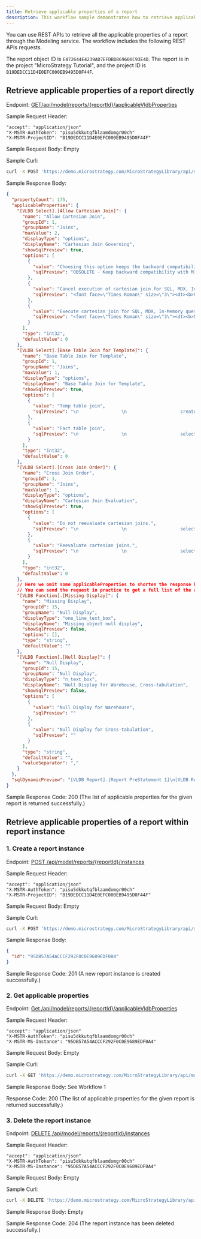 ```yaml
---
title: Retrieve applicable properties of a report
description: This workflow sample demonstrates how to retrieve applicable properties of a report using REST APIs.
---
```


<Available since="2021 Update 7" />

You can use REST APIs to retrieve all the applicable properties of a report through the Modeling service. The workflow includes the following REST APIs requests.

The report object ID is `E472644E4239AD7EFDBD869600C93E4D`. The report is in the project "MicroStrategy Tutorial", and the project ID is `B19DEDCC11D4E0EFC000EB9495D0F44F`.

## Retrieve applicable properties of a report directly

Endpoint: [GET/api/model/reports/{reportId}/applicableVldbProperties](https://demo.microstrategy.com/MicroStrategyLibrary/api-docs/index.html#/Reports/get_api_model_reports__reportId__applicableVldbProperties)

Sample Request Header:

```http
"accept": "application/json"
"X-MSTR-AuthToken": "pisu5dkkutqfblaamdomgr00ch"
"X-MSTR-ProjectID": "B19DEDCC11D4E0EFC000EB9495D0F44F"
```

Sample Request Body: Empty

Sample Curl:

```bash
curl -X POST 'https://demo.microstrategy.com/MicroStrategyLibrary/api/model/reports/9B9ADA7F464E63CE0D0B709B03BD9370/applicableVldbProperties' -H 'accept: application/json' -H 'X-MSTR-AuthToken: pisu5dkkutqfblaamdomgr00ch' -H 'X-MSTR-ProjectID: B19DEDCC11D4E0EFC000EB9495D0F44F'
```

Sample Response Body:

```json
{
  "propertyCount": 175,
  "applicableProperties": {
    "[VLDB Select].[Allow Cartesian Join]": {
      "name": "Allow Cartesian Join",
      "groupId": 1,
      "groupName": "Joins",
      "maxValue": 2,
      "displayType": "options",
      "displayName": "Cartesian Join Governing",
      "showSqlPreview": true,
      "options": [
        {
          "value": "Choosing this option keeps the backward compatibility with MicroStrategy 2019 where SQL queries are governed by \"Cartesian Join Warning\" VLDB setting.",
          "sqlPreview": "OBSOLETE - Keep backward compatibility with MicroStrategy 2019."
        },
        {
          "value": "Cancel execution of cartesian join for SQL, MDX, In-Memory queries.",
          "sqlPreview": "<font face=\"Times Roman\" size=\"3\"><dt><b>Note: This VLDB setting only works for Data Engine Version 2020 or above. Please click <a href=\"https://www2.microstrategy.com/producthelp/Current/UpgradeGuide/en-us/Content/analytical_engine_version.htm\"  target=\"_blank\">here</a> to know how to change the Data Engine Version.</b></dt><br/><dt>Choosing this option disallows cross join execution for SQL, MDX and In-Memory queries.</dt><br/><dt>This option overrides existing \"Cartesian Join Warning\" VLDB setting.</dt></font>"
        },
        {
          "value": "Execute cartesian join for SQL, MDX, In-Memory queries.",
          "sqlPreview": "<font face=\"Times Roman\" size=\"3\"><dt><b>Note: This VLDB setting only works for Data Engine Version 2020 or above. Please click <a href=\"https://www2.microstrategy.com/producthelp/Current/UpgradeGuide/en-us/Content/analytical_engine_version.htm\"  target=\"_blank\">here</a> to know how to change the Data Engine Version.</b></dt><br/><dt>Choosing this option allows cross join execution for SQL, MDX and In-Memory queries.</dt><br/><dt>This option overrides existing \"Cartesian Join Warning\" VLDB setting.</dt></font>"
        }
      ],
      "type": "int32",
      "defaultValue": 0
    },
    "[VLDB Select].[Base Table Join for Template]": {
      "name": "Base Table Join for Template",
      "groupId": 1,
      "groupName": "Joins",
      "maxValue": 1,
      "displayType": "options",
      "displayName": "Base Table Join for Template",
      "showSqlPreview": true,
      "options": [
        {
          "value": "Temp table join",
          "sqlPreview": "\n                \n                    create table TEMP1 as\n                    select a21.DEPARTMENT_NBR DEPARTMENT_NBR,\n                    a21.MARKET_NBR MARKET_NBR,\n                    sum(a21.COST_AMT) WJXBFS1\n                    from COST_MARKET_DEP a21\n                    join LOOKUP_DAY a22\n                    on (a21.CUR_TRN_DT = a22.CUR_TRN_DT)\n                    where a22.MONTH_ID = 199411\n                    group by a21.DEPARTMENT_NBR, a21.MARKET_NBR\n                    \n                    create table TEMP2 as\n                    select a21.DEPARTMENT_NBR DEPARTMENT_NBR,\n                    a21.MARKET_NBR MARKET_NBR,\n                    sum(a21.TOT_SLS_DLR) WJXBFS1,\n                    sum(a21.TOT_SLS_DLR) WJXBFS2\n                    from MARKET_DEPARTMENT a21\n                    join LOOKUP_DAY a22\n                    on (a21.CUR_TRN_DT = a22.CUR_TRN_DT)\n                    where a22.MONTH_ID = 199411\n                    group by a21.DEPARTMENT_NBR,\n                    a21.MARKET_NBR\n                    \n                    select a21.MARKET_NBR MARKET_NBR,\n                    a21.DEPARTMENT_NBR DEPARTMENT_NBR,\n                    ((a22.WJXBFS1 - a21.WJXBFS1) / a22.WJXBFS2) WJXBFS1\n                    from TEMP1 a21\n                    join TEMP2 a22\n                    on (a21.DEPARTMENT_NBR = a22.DEPARTMENT_NBR and\n                    a21.MARKET_NBR = a22.MARKET_NBR)\n                \n            "
        },
        {
          "value": "Fact table join",
          "sqlPreview": "\n                \n                    select a21.MARKET_NBR MARKET_NBR,\n                    a21.DEPARTMENT_NBR DEPARTMENT_NBR,\n                    ((sum(a22.TOT_SLS_DLR) - sum(a21.COST_AMT)) / sum(a22.TOT_SLS_DLR)) WJXBFS1\n                    from COST_MARKET_DEP a21\n                    join MARKET_DEPARTMENT a22\n                    on (a21.CUR_TRN_DT = a22.CUR_TRN_DT and\n                    a21.DEPARTMENT_NBR = a22.DEPARTMENT_NBR and\n                    a21.MARKET_NBR = a22.MARKET_NBR)\n                    join LOOKUP_DAY a23\n                    on (a21.CUR_TRN_DT = a23.CUR_TRN_DT)\n                    where a23.MONTH_ID = 199411\n                    group by a21.MARKET_NBR,\n                    a21.DEPARTMENT_NBR\n                \n            "
        }
      ],
      "type": "int32",
      "defaultValue": 0
    },
    "[VLDB Select].[Cross Join Order]": {
      "name": "Cross Join Order",
      "groupId": 1,
      "groupName": "Joins",
      "maxValue": 1,
      "displayType": "options",
      "displayName": "Cartesian Join Evaluation",
      "showSqlPreview": true,
      "options": [
        {
          "value": "Do not reevaluate cartesian joins.",
          "sqlPreview": "\n                \n                    select a12.ATTR1_ID ATTR1_ID,\n                    max(a12.ATTR1_DESC) ATTR1_DESC,\n                    a13.ATTR2_ID ATTR2_ID,\n                    max(a13.ATTR2_DESC) ATTR2_DESC,\n                    count(a11.FACT_ID) METRIC\n                    from FACTTABLE a11\n                    cross join LU_TABLE1 a12\n                    join LU_TABLE2 a13\n                    on (a11.ATTR3_ID = a13.ATTR3_ID and\n                    a12.ATTR1_ID = a13.ATTR1_CD)\n                    group by a12.ATTR1_ID,\n                    a13.ATTR2_ID\n                \n            "
        },
        {
          "value": "Reevaluate cartesian joins.",
          "sqlPreview": "\n                \n                    select a12.ATTR1_ID ATTR1_ID,\n                    max(a12.ATTR1_DESC) ATTR1_DESC,\n                    a13.ATTR2_ID ATTR2_ID,\n                    max(a13.ATTR2_DESC) ATTR2_DESC,\n                    count(a11.FACT_ID) METRIC\n                    from FACTTABLE a11\n                    join LU_TABLE2 a13\n                    on (a11.ATTR3_ID = a13.ATTR3_ID)\n                    join LU_TABLE1 a12\n                    on (a12.ATTR1_ID = a13.ATTR1_CD)\n                    group by a12.ATTR1_ID,\n                    a13.ATTR2_ID\n                \n            "
        }
      ],
      "type": "int32",
      "defaultValue": 0
    },
    // Here we omit some applicableProperties to shorten the response body
    // You can send the request in practice to get a full list of the applicableProperties
    "[VLDB Function].[Missing Display]": {
      "name": "Missing Display",
      "groupId": 15,
      "groupName": "Null Display",
      "displayType": "one_line_text_box",
      "displayName": "Missing object null display",
      "showSqlPreview": false,
      "options": [],
      "type": "string",
      "defaultValue": ""
    },
    "[VLDB Function].[Null Display]": {
      "name": "Null Display",
      "groupId": 15,
      "groupName": "Null Display",
      "displayType": "n_text_box",
      "displayName": "Null Display for Warehouse, Cross-tabulation",
      "showSqlPreview": false,
      "options": [
        {
          "value": "Null Display for Warehouse",
          "sqlPreview": ""
        },
        {
          "value": "Null Display for Cross-tabulation",
          "sqlPreview": ""
        }
      ],
      "type": "string",
      "defaultValue": "",
      "valueSeparator": ","
    }
  },
  "sqlDynamicPreview": "[VLDB Report].[Report PreStatement 1]\n[VLDB Report].[Report PreStatement 2]\n[VLDB Report].[Report PreStatement 3]\n[VLDB Report].[Report PreStatement 4]\n[VLDB Report].[Report PreStatement 5]\n\n[VLDB Create].[Table PreStatement 1]\n[VLDB Create].[Table PreStatement 2]\n[VLDB Create].[Table PreStatement 3]\n[VLDB Create].[Table PreStatement 4]\n[VLDB Create].[Table PreStatement 5]\n\ncreate [VLDB Create].[Table Qualifier] table [VLDB Create].[Table Descriptor] [VLDB Create].[Table Prefix] TABLENAME [VLDB Create].[Table\nOption] (ATTRIBUTE_COL1 VARCHAR(20) [VLDB Create].[Attribute ID Constraint] , FORM_COL2 CHAR(20), [Attribute non-ID Constraint] FACT_COL3\nFLOAT) [VLDB Create].[Table Space]\nprimary index (ATTRIBUTE_COL1, FORM_COL2) [VLDB Create].[Create PostString]\n\n[VLDB Insert].[Insert PreStatement 1]\n[VLDB Insert].[Insert PreStatement 2]\n[VLDB Insert].[Insert PreStatement 3]\n[VLDB Insert].[Insert PreStatement 4]\n[VLDB Insert].[Insert PreStatement 5]\n\n[VLDB Insert].[Bulk Insert String] insert into TABLENAME [VLDB Insert].[Insert Table Option] select [VLDB Select].[SQL Hint] A1.COL1 [VLDB\nSyntax].[Mid Name Alias Pattern] COLUMN1ALIAS, A2.COL2 [VLDB Syntax].[Mid Name Alias Pattern] COLUMN2ALIAS, A3.COL3 [VLDB Syntax].[Mid Name\nAlias Pattern] COLUMN3ALIAS from TABLE1 A1, TABLE2 A2, TABLE3 A3 where A1.COL1 = A2.COL1 and A2.COL4=A3.COL5 [VLDB Insert].[Post Insert\nString]\n\n[VLDB Insert].[Insert MidStatement 1]\n[VLDB Insert].[Insert MidStatement 2]\n[VLDB Insert].[Insert MidStatement 3]\n[VLDB Insert].[Insert MidStatement 4]\n[VLDB Insert].[Insert MidStatement 5]\n\n[VLDB Insert].[Bulk Insert String] insert into TABLENAME [VLDB Insert].[Insert Table Option] select [VLDB Select].[SQL Hint] A1.COL1 [VLDB\nSyntax].[Mid Name Alias Pattern] COLUMN1ALIAS, A2.COL2 [VLDB Syntax].[Mid Name Alias Pattern] COLUMN2ALIAS, A3.COL3 [VLDB Syntax].[Mid Name\nAlias Pattern] COLUMN3ALIAS from TABLE4 A1, TABLE5 A2, TABLE6 A3 where A1.COL1 = A2.COL1 and A2.COL4=A3.COL5 [VLDB Insert].[Post Insert\nString]\n\n[VLDB Insert].[Insert PostStatement 1]\n[VLDB Insert].[Insert PostStatement 2]\n[VLDB Insert].[Insert PostStatement 3]\n[VLDB Insert].[Insert PostStatement 4]\n[VLDB Insert].[Insert PostStatement 5]\n\ncreate [VLDB Create].[Index Qualifier] index [VLDB Create].[Index Prefix] IDX_TEMP1(STORE_ID, STORE_DESC) [VLDB Create].[Index PostString]\n\n[VLDB Create].[Table PostStatement 1]\n[VLDB Create].[Table PostStatement 2]\n[VLDB Create].[Table PostStatement 3]\n[VLDB Create].[Table PostStatement 4]\n[VLDB Create].[Table PostStatement 5]\n\nselect [VLDB Select].[SQL Hint] A1.STORE_NBR [VLDB Syntax].[Mid Name Alias Pattern] STORE_NBR, max(A1.STORE_DESC) [VLDB Syntax].[Mid Name\nAlias Pattern] METRICALIAS from LOOKUP_STORE A1 A1.STORE_NBR = 1 group by A1.STORE_NBR [VLDB Select].[SELECT PostString]\n\n[VLDB Report].[Report PostStatement 1]\n[VLDB Report].[Report PostStatement 2]\n[VLDB Report].[Report PostStatement 3]\n[VLDB Report].[Report PostStatement 4]\n[VLDB Report].[Report PostStatement 5]\n[Drop Table PreStatement 1]\n\ndrop table TABLENAME\n\n[Drop Table PostStatement 1]\n[VLDB Drop].[Post Cleanup Statement 1]\n[VLDB Drop].[Post Cleanup Statement 2]\n[VLDB Drop].[Post Cleanup Statement 3]\n[VLDB Drop].[Post Cleanup Statement 4]\n[VLDB Drop].[Post Cleanup Statement 5]"
}
```

Sample Response Code: 200 (The list of applicable properties for the given report is returned successfully.)

## Retrieve applicable properties of a report within report instance

### 1. Create a report instance

Endpoint: [POST /api/model/reports/{reportId}/instances](https://demo.microstrategy.com/MicroStrategyLibrary/api-docs/index.html#/Reports/ms-createReportInstance)

Sample Request Header:

```http
"accept": "application/json"
"X-MSTR-AuthToken": "pisu5dkkutqfblaamdomgr00ch"
"X-MSTR-ProjectID": "B19DEDCC11D4E0EFC000EB9495D0F44F"
```

Sample Request Body: Empty

Sample Curl:

```bash
curl -X POST 'https://demo.microstrategy.com/MicroStrategyLibrary/api/model/reports/9B9ADA7F464E63CE0D0B709B03BD9370/instances' -H 'accept: application/json' -H 'X-MSTR-AuthToken: pisu5dkkutqfblaamdomgr00ch' -H 'X-MSTR-ProjectID: B19DEDCC11D4E0EFC000EB9495D0F44F'
```

Sample Response Body:

```json
{
  "id": "95DB57A54ACCCF292F0C0E9689EDF0A4"
}
```

Sample Response Code: 201 (A new report instance is created successfully.)

### 2. Get applicable properties

Endpoint: [Get /api/model/reports/{reportId}/applicableVldbProperties](https://demo.microstrategy.com/MicroStrategyLibrary/api-docs/index.html#/Reports/get_api_model_reports__reportId__applicableVldbProperties)

Sample Request Header:

```http
"accept": "application/json"
"X-MSTR-AuthToken": "pisu5dkkutqfblaamdomgr00ch"
"X-MSTR-MS-Instance": "95DB57A54ACCCF292F0C0E9689EDF0A4"
```

Sample Request Body: Empty

Sample Curl:

```bash
curl -X GET 'https://demo.microstrategy.com/MicroStrategyLibrary/api/model/reports/9B9ADA7F464E63CE0D0B709B03BD9370/applicableVldbProperties' -H 'accept: application/json' -H 'X-MSTR-AuthToken: pisu5dkkutqfblaamdomgr00ch' -H 'X-MSTR-MS-Instance: 95DB57A54ACCCF292F0C0E9689EDF0A4'
```

Sample Response Body: See Workflow 1

Response Code: 200 (The list of applicable properties for the given report is returned successfully.)

### 3. Delete the report instance

Endpoint: [DELETE /api/model/reports/{reportId}/instances](https://demo.microstrategy.com/MicroStrategyLibrary/api-docs/index.html#/Reports/ms-deleteReportInstance)

Sample Request Header:

```http
"accept": "application/json"
"X-MSTR-AuthToken": "pisu5dkkutqfblaamdomgr00ch"
"X-MSTR-MS-Instance": "95DB57A54ACCCF292F0C0E9689EDF0A4"
```

Sample Request Body: Empty

Sample Curl:

```bash
curl -X DELETE 'https://demo.microstrategy.com/MicroStrategyLibrary/api/model/reports/9B9ADA7F464E63CE0D0B709B03BD9370/instances' -H 'accept: */*' -H 'X-MSTR-AuthToken: pisu5dkkutqfblaamdomgr00ch' -H 'X-MSTR-MS-Instance: 95DB57A54ACCCF292F0C0E9689EDF0A4'
```

Sample Response Body: Empty

Sample Response Code: 204 (The report instance has been deleted successfully.)
